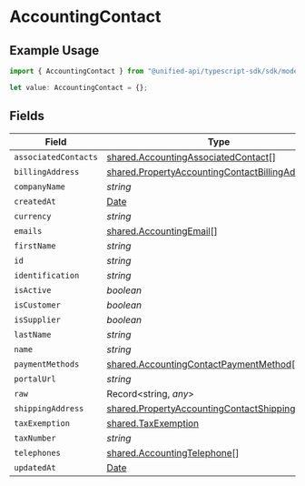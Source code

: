 # AccountingContact

## Example Usage

```typescript
import { AccountingContact } from "@unified-api/typescript-sdk/sdk/models/shared";

let value: AccountingContact = {};
```

## Fields

| Field                                                                                                                     | Type                                                                                                                      | Required                                                                                                                  | Description                                                                                                               |
| ------------------------------------------------------------------------------------------------------------------------- | ------------------------------------------------------------------------------------------------------------------------- | ------------------------------------------------------------------------------------------------------------------------- | ------------------------------------------------------------------------------------------------------------------------- |
| `associatedContacts`                                                                                                      | [shared.AccountingAssociatedContact](../../../sdk/models/shared/accountingassociatedcontact.md)[]                         | :heavy_minus_sign:                                                                                                        | N/A                                                                                                                       |
| `billingAddress`                                                                                                          | [shared.PropertyAccountingContactBillingAddress](../../../sdk/models/shared/propertyaccountingcontactbillingaddress.md)   | :heavy_minus_sign:                                                                                                        | N/A                                                                                                                       |
| `companyName`                                                                                                             | *string*                                                                                                                  | :heavy_minus_sign:                                                                                                        | N/A                                                                                                                       |
| `createdAt`                                                                                                               | [Date](https://developer.mozilla.org/en-US/docs/Web/JavaScript/Reference/Global_Objects/Date)                             | :heavy_minus_sign:                                                                                                        | N/A                                                                                                                       |
| `currency`                                                                                                                | *string*                                                                                                                  | :heavy_minus_sign:                                                                                                        | N/A                                                                                                                       |
| `emails`                                                                                                                  | [shared.AccountingEmail](../../../sdk/models/shared/accountingemail.md)[]                                                 | :heavy_minus_sign:                                                                                                        | N/A                                                                                                                       |
| `firstName`                                                                                                               | *string*                                                                                                                  | :heavy_minus_sign:                                                                                                        | N/A                                                                                                                       |
| `id`                                                                                                                      | *string*                                                                                                                  | :heavy_minus_sign:                                                                                                        | N/A                                                                                                                       |
| `identification`                                                                                                          | *string*                                                                                                                  | :heavy_minus_sign:                                                                                                        | N/A                                                                                                                       |
| `isActive`                                                                                                                | *boolean*                                                                                                                 | :heavy_minus_sign:                                                                                                        | N/A                                                                                                                       |
| `isCustomer`                                                                                                              | *boolean*                                                                                                                 | :heavy_minus_sign:                                                                                                        | N/A                                                                                                                       |
| `isSupplier`                                                                                                              | *boolean*                                                                                                                 | :heavy_minus_sign:                                                                                                        | N/A                                                                                                                       |
| `lastName`                                                                                                                | *string*                                                                                                                  | :heavy_minus_sign:                                                                                                        | N/A                                                                                                                       |
| `name`                                                                                                                    | *string*                                                                                                                  | :heavy_minus_sign:                                                                                                        | N/A                                                                                                                       |
| `paymentMethods`                                                                                                          | [shared.AccountingContactPaymentMethod](../../../sdk/models/shared/accountingcontactpaymentmethod.md)[]                   | :heavy_minus_sign:                                                                                                        | N/A                                                                                                                       |
| `portalUrl`                                                                                                               | *string*                                                                                                                  | :heavy_minus_sign:                                                                                                        | N/A                                                                                                                       |
| `raw`                                                                                                                     | Record<string, *any*>                                                                                                     | :heavy_minus_sign:                                                                                                        | N/A                                                                                                                       |
| `shippingAddress`                                                                                                         | [shared.PropertyAccountingContactShippingAddress](../../../sdk/models/shared/propertyaccountingcontactshippingaddress.md) | :heavy_minus_sign:                                                                                                        | N/A                                                                                                                       |
| `taxExemption`                                                                                                            | [shared.TaxExemption](../../../sdk/models/shared/taxexemption.md)                                                         | :heavy_minus_sign:                                                                                                        | N/A                                                                                                                       |
| `taxNumber`                                                                                                               | *string*                                                                                                                  | :heavy_minus_sign:                                                                                                        | N/A                                                                                                                       |
| `telephones`                                                                                                              | [shared.AccountingTelephone](../../../sdk/models/shared/accountingtelephone.md)[]                                         | :heavy_minus_sign:                                                                                                        | N/A                                                                                                                       |
| `updatedAt`                                                                                                               | [Date](https://developer.mozilla.org/en-US/docs/Web/JavaScript/Reference/Global_Objects/Date)                             | :heavy_minus_sign:                                                                                                        | N/A                                                                                                                       |